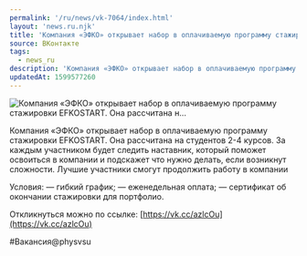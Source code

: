 ```yaml
---
permalink: '/ru/news/vk-7064/index.html'
layout: 'news.ru.njk'
title: 'Компания «ЭФКО» открывает набор в оплачиваемую программу стажировки EFKOSTART. Она рассчитана н…'
source: ВКонтакте
tags:
  - news_ru
description: 'Компания «ЭФКО» открывает набор в оплачиваемую программу стажировки EFKOSTART. Она рассчитана н…'
updatedAt: 1599577260
---
```

![Компания «ЭФКО» открывает набор в оплачиваемую программу стажировки EFKOSTART. Она рассчитана н…](https://sun9-65.userapi.com/impg/a1C2fJXnxEdoX2x4w2zl7s4CEqDwWTXglpIu0Q/zkmrkLGopJg.jpg?size=1280x853&quality=96&proxy=1&sign=9310536d4f3d24f4add17f2aa27b7247&c_uniq_tag=_t7iJQjcn1f_gW-qmVSmQXFQMWyZi4MXFZ6cHVG-q8o&type=album)

Компания «ЭФКО» открывает набор в оплачиваемую программу стажировки EFKOSTART. Она рассчитана на студентов 2-4 курсов. За каждым участником будет следить наставник, который поможет освоиться в компании и подскажет что нужно делать, если возникнут сложности. Лучшие участники смогут продолжить работу в компании

Условия:
— гибкий график;
— еженедельная оплата;
— сертификат об окончании стажировки для портфолио.

Откликнуться можно по ссылке: [https://vk.cc/azlcOu](https://vk.cc/azlcOu)

#Вакансия@physvsu
